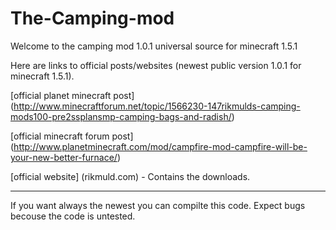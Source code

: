 The-Camping-mod
===============
 
Welcome to the camping mod 1.0.1 universal source for minecraft 1.5.1

Here are links to official posts/websites (newest public version 1.0.1 for minecraft 1.5.1).
 
[official planet minecraft post] (http://www.minecraftforum.net/topic/1566230-147rikmulds-camping-mods100-pre2ssplansmp-camping-bags-and-radish/) 
 
[official minecraft forum post] (http://www.planetminecraft.com/mod/campfire-mod-campfire-will-be-your-new-better-furnace/) 
 
[official website] (rikmuld.com)  - Contains the downloads. 
 
------------------------------------------------------------------------------------
 
If you want always the newest you can compilte this code. Expect bugs becouse the code is untested.